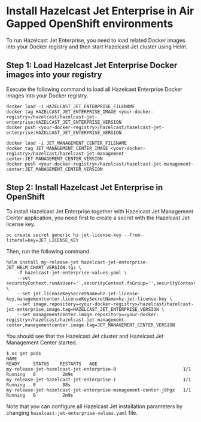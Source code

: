 # Install Hazelcast Jet Enterprise in Air Gapped OpenShift environments

To run Hazelcast Jet Enterprise, you need to load related Docker images into your Docker registry and then start Hazelcast Jet cluster using Helm.

## Step 1: Load Hazelcast Jet Enterprise Docker images into your registry

Execute the following command to load all Hazelcast Enterprise Docker images into your Docker registry.

	docker load -i HAZELCAST_JET_ENTERPRISE_FILENAME
	docker tag HAZELCAST_JET_ENTERPRISE_IMAGE <your-docker-registry>/hazelcast/hazelcast-jet-enterprise:HAZELCAST_JET_ENTERPRISE_VERSION
	docker push <your-docker-registry>/hazelcast/hazelcast-jet-enterprise:HAZELCAST_JET_ENTERPRISE_VERSION

	docker load -i JET_MANAGEMENT_CENTER_FILENAME
	docker tag JET_MANAGEMENT_CENTER_IMAGE <your-docker-registry>/hazelcast/hazelcast-jet-management-center:JET_MANAGEMENT_CENTER_VERSION
	docker push <your-docker-registry>/hazelcast/hazelcast-jet-management-center:JET_MANAGEMENT_CENTER_VERSION

## Step 2: Install Hazelcast Jet Enterprise in OpenShift

To install Hazelcast Jet Enterprise together with Hazelcast Jet Management Center application, you need first to create a secret with the Hazelcast Jet license key.

	oc create secret generic hz-jet-license-key --from-literal=key=JET_LICENSE_KEY

Then, run the following command.

	helm install my-release-jet hazelcast-jet-enterprise-JET_HELM_CHART_VERSION.tgz \
		-f hazelcast-jet-enterprise-values.yaml \
		--set securityContext.runAsUser='',securityContext.fsGroup='',securityContext.runAsGroup='' \
		--set jet.licenseKeySecretName=hz-jet-license-key,managementcenter.licenseKeySecretName=hz-jet-license-key \
		--set image.repository=<your-docker-registry>/hazelcast/hazelcast-jet-enterprise,image.tag=HAZELCAST_JET_ENTERPRISE_VERSION \
		--set managementcenter.image.repository=<your-docker-registry>/hazelcast/hazelcast-jet-management-center,managementcenter.image.tag=JET_MANAGEMENT_CENTER_VERSION

You should see that the Hazelcast Jet cluster and Hazelcast Jet Management Center started.

	$ oc get pods
	NAME                                                              READY     STATUS    RESTARTS   AGE
	my-release-jet-hazelcast-jet-enterprise-0                         1/1       Running   0          2m9s
	my-release-jet-hazelcast-jet-enterprise-1                         1/1       Running   0          88s
	my-release-jet-hazelcast-jet-enterprise-management-center-j8hgx   1/1       Running   0          2m9s

Note that you can configure all Hazelcast Jet installation parameters by changing `hazelcast-jet-enterprise-values.yaml` file.

